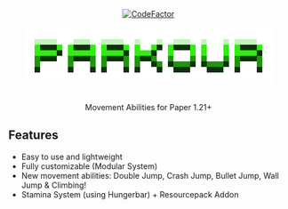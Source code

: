 <div align="center">
<div>
    <a href="https://www.codefactor.io/repository/github/teraprath/parkour"><img src="https://www.codefactor.io/repository/github/teraprath/parkour/badge" alt="CodeFactor" /></a>
    <br>
    <br>
    <img src="https://raw.githubusercontent.com/teraprath/Parkour/main/img/banner_transparent.png">
    <br>
    <br>
    <p>Movement Abilities for Paper 1.21+<p>
</div>
</div>

## Features
- Easy to use and lightweight
- Fully customizable (Modular System)
- New movement abilities: Double Jump, Crash Jump, Bullet Jump, Wall Jump & Climbing!
- Stamina System (using Hungerbar) + Resourcepack Addon
